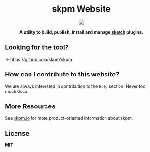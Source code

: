 <h1 align="center">skpm Website</h1>

<div align="center">
  <img src="https://avatars0.githubusercontent.com/u/24660874?v=3&s=200" />
</div>
<br />
<div align="center">
  <strong>A utility to build, publish, install and manage <a href="https://www.sketchapp.com/">sketch</a> plugins.</strong>
</div>

## Looking for the tool?

-> https://github.com/skpm/skpm

## How can I contribute to this website?

We are always interested in contribution to the `Help` section. Never too much docs.

## More Resources

See [skpm.io](http://skpm.io) for more product-oriented
information about skpm.

## License

**[MIT](LICENSE)**

